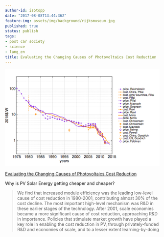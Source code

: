 ```yaml
---
author-id: isotopp
date: "2017-08-08T13:44:36Z"
feature-img: assets/img/background/rijksmuseum.jpg
published: true
status: publish
tags:
- post car society
- science
- lang_en
title: Evaluating the Changing Causes of Photovoltaics Cost Reduction
---
```

[![](/uploads/2017/08/pv-module-cost.png)](https://papers.ssrn.com/sol3/papers.cfm?abstract_id=2891516)

[Evaluating the Changing Causes of Photovoltaics Cost Reduction](https://papers.ssrn.com/sol3/papers.cfm?abstract_id=2891516)

Why is PV Solar Energy getting cheaper and cheaper?

> We find that increased module efficiency was the leading low-level cause
> of cost reduction in 1980-2001, contributing almost 30% of the cost
> decline. The most important high-level mechanism was R&D in these earlier
> stages of the technology. After 2001, scale economies became a more
> significant cause of cost reduction, approaching R&D in importance.
> Policies that stimulate market growth have played a key role in enabling
> the cost reduction in PV, through privately-funded R&D and economies of
> scale, and to a lesser extent learning-by-doing
